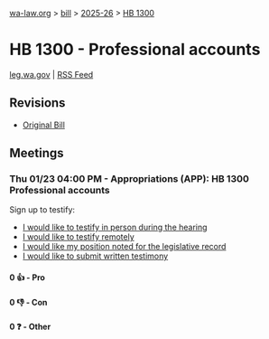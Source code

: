 [wa-law.org](/) > [bill](/bill/) > [2025-26](/bill/2025-26/) > [HB 1300](/bill/2025-26/hb/1300/)

# HB 1300 - Professional accounts
[leg.wa.gov](https://app.leg.wa.gov/billsummary?BillNumber=1300&Year=2025&Initiative=false) | [RSS Feed](./rss.xml)

## Revisions
* [Original Bill](1/)

## Meetings
### Thu 01/23 04:00 PM - Appropriations (APP): HB 1300 Professional accounts
Sign up to testify:
* [I would like to testify in person during the hearing](https://app.leg.wa.gov/csi/Testifier/Add?chamber=House&mId=32469&aId=161830&caId=24916&tId=1)
* [I would like to testify remotely](https://app.leg.wa.gov/csi/Testifier/Add?chamber=House&mId=32469&aId=161830&caId=24916&tId=2)
* [I would like my position noted for the legislative record](https://app.leg.wa.gov/csi/Testifier/Add?chamber=House&mId=32469&aId=161830&caId=24916&tId=3)
* [I would like to submit written testimony](https://app.leg.wa.gov/csi/Testifier/Add?chamber=House&mId=32469&aId=161830&caId=24916&tId=4)

#### 0 👍 - Pro

#### 0 👎 - Con

#### 0 ❓ - Other
